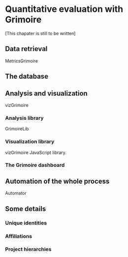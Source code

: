 # Quantitative evaluation with Grimoire

[This chapater is still to be written]

## Data retrieval

MetricsGrimoire

## The database

## Analysis and visualization

vizGrimoire

### Analysis library

GrimoireLib

### Visualization library

vizGrimoire JavaScript library.

### The Grimoire dashboard

## Automation of the whole process

Automator

## Some details

### Unique identities

### Affiliations

### Project hierarchies
